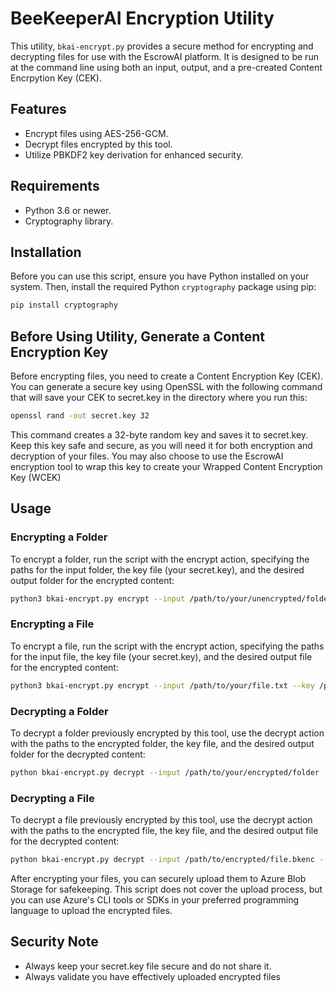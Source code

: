 # BeeKeeperAI Encryption Utility

This utility, `bkai-encrypt.py` provides a secure method for encrypting and decrypting files for use with the EscrowAI platform. It is designed to be run at the command line using both an input, output, and a pre-created Content Encrpytion Key (CEK).

## Features

- Encrypt files using AES-256-GCM.
- Decrypt files encrypted by this tool.
- Utilize PBKDF2 key derivation for enhanced security.

## Requirements

- Python 3.6 or newer.
- Cryptography library.

## Installation

Before you can use this script, ensure you have Python installed on your system. Then, install the required Python `cryptography` package using pip:

```bash
pip install cryptography
```

## Before Using Utility, Generate a Content Encryption Key

Before encrypting files, you need to create a Content Encryption Key (CEK). You can generate a secure key using OpenSSL with the following command that will save your CEK to secret.key in the directory where you run this:

```bash
openssl rand -out secret.key 32
```

This command creates a 32-byte random key and saves it to secret.key. Keep this key safe and secure, as you will need it for both encryption and decryption of your files. You may also choose to use the EscrowAI encryption tool to wrap this key to create your Wrapped Content Encryption Key (WCEK)

## Usage

### Encrypting a Folder

To encrypt a folder, run the script with the encrypt action, specifying the paths for the input folder, the key file (your secret.key), and the desired output folder for the encrypted content:

```bash
python3 bkai-encrypt.py encrypt --input /path/to/your/unencrypted/folder --key /path/to/your/secret.key --output /path/to/your/encrypted/folder
```

### Encrypting a File

To encrypt a file, run the script with the encrypt action, specifying the paths for the input file, the key file (your secret.key), and the desired output file for the encrypted content:

```bash
python3 bkai-encrypt.py encrypt --input /path/to/your/file.txt --key /path/to/your/secret.key --output /path/to/encrypted/file.bkenc
```

### Decrypting a Folder

To decrypt a folder previously encrypted by this tool, use the decrypt action with the paths to the encrypted folder, the key file, and the desired output folder for the decrypted content:

```bash
python bkai-encrypt.py decrypt --input /path/to/your/encrypted/folder --key /path/to/your/secret.key --output /path/to/your/unencrypted/folder
```

### Decrypting a File

To decrypt a file previously encrypted by this tool, use the decrypt action with the paths to the encrypted file, the key file, and the desired output file for the decrypted content:

```bash
python bkai-encrypt.py decrypt --input /path/to/encrypted/file.bkenc --key /path/to/your/secret.key --output /path/to/decrypted/file.txt
```

After encrypting your files, you can securely upload them to Azure Blob Storage for safekeeping. This script does not cover the upload process, but you can use Azure's CLI tools or SDKs in your preferred programming language to upload the encrypted files.

## Security Note

- Always keep your secret.key file secure and do not share it.
- Always validate you have effectively uploaded encrypted files
